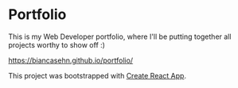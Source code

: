 # Portfolio

This is my Web Developer portfolio, where I'll be putting together all projects worthy to show off :)

https://biancasehn.github.io/portfolio/




This project was bootstrapped with [Create React App](https://github.com/facebook/create-react-app).


